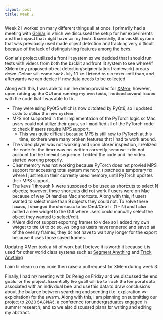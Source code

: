 ```yaml
---
layout: post
title: Week 2
---
```


Week 2 I worked on many different things all at once. I primarily had a meeting with [Golnar](https://ggfard.com/) in which we discussed
the setup for her experiments and the impact that might have on my tests. Essentially, the backlit system that was previously used made object
detection and tracking very difficult because of the lack of distinguishing features among the bees.


Gonlar's project utilized a front lit system so we decided that I should run tests with videos from both the backlit and front lit system to see
where/if XMem (my proposed object detection/segmentation framework) breaks down. Golnar will come back July 10 so I intend to run tests until then,
and afterwards we can decide if new data needs to be collected.


Along with this, I was able to run the demo provided for [XMem](https://github.com/hkchengrex/XMem); however, upon setting up the GUI and running my
own tests, I noticed several issues with the code that I was able to fix.
  - They were using PyQt5 which is now outdated by PyQt6, so I updated code to utilize the new system
  - MPS not supported in their implementation of the PyTorch logic so Mac users could not utilize their gpus, so I modified all of the PyTorch code to check if users require MPS support.
    - This was quite difficult because MPS is still new to PyTorch at this time, so there were many broken features that I had to work around.
  - The video player was not working and upon closer inspection, I realized the code for the timer was not written correctly because it did not account for the timeout sequence. I edited the code and the video started working properly.
  - Clear memory was not working because PyTorch does not provied MPS support for accessing total system memory. I patched a temporary fix where I just return their currently used memory, until PyTorch updates their MPS support.
  - The keys 1 through N were supposed to be used as shortcuts to select N objects; however, these shortcuts did not work if users were on Mac because of way Qt handles Mac shortcuts. Along with this, if users wanted to select more than 9 objects they could not. To solve these issues, I changed the shortcuts to be Cmd/Cntrl + (1 - N) and I also added a new widget to the GUI where users could manually select the object they wanted to select/edit.
  - XMem did not support exporting frames to video so I added my own widget to the UI to do so. As long as users have rendered and saved all of the overlay frames, they do not have to wait any longer for the export because it uses those saved frames.


Updating XMem took a bit of work but I believe it is worth it because it is used for other world class systems such as [Segment Anything](https://github.com/facebookresearch/segment-anything) and [Track Anything](https://github.com/gaomingqi/Track-Anything)


I aim to clean up my code then raise a pull request for XMem during week 3.


Finally, I had my meeting with Dr. Peleg on Friday and we discussed the end goals for the project. Essentially the goall will be to track the temporal data associated with an individual bee, and use this data to draw conclusions about the balance between searching and scenting (i.e. exploration vs exploitation) for the swarm. Along with this, I am planning on submitting our project to 2023 SACNAS, a conference for undergraduates engaged in summer research, and so we also discussed plans for writing and editing my abstract.
